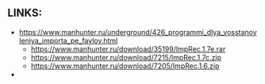 
## LINKS:
* <https://www.manhunter.ru/underground/426_programmi_dlya_vosstanovleniya_importa_pe_faylov.html>
  * https://www.manhunter.ru/download/35199/ImpRec.1.7e.rar
  * https://www.manhunter.ru/download/7215/ImpRec.1.7c.zip
  * https://www.manhunter.ru/download/7205/ImpRec.1.6.zip
* 
